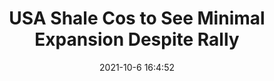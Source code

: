 ---
"title": "USA Shale Cos to See Minimal Expansion Despite Rally"
"date": "2021-10-6 16:4:52"
"feed_name": "RIGZONE"
"feed_website": "http://www.rigzone.com/"
"feed_rss": "http://www.rigzone.com/news/rss/rigzone_latest.aspx"
"link": "https://www.rigzone.com/news/wire/usa_shale_cos_to_see_minimal_expansion_despite_rally-06-oct-2021-166641-article/?rss=true"
"source": "None"
"file": "_posts/2021-1-1-e850a17d61ed0baee50cae04e59d64302b26f3ec.md"
"accident": "0"
"drilling": "0"
"dead": "0"
"injured": "0"
"arrested": "0"
"place": "unknown place"
"where": "unknown site"
"causes": "unknown"
"place_uri": "unknown place"
---